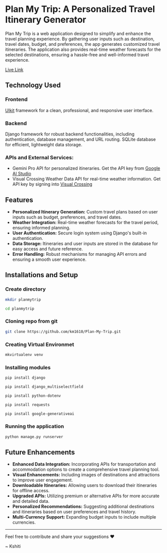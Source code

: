# Plan My Trip: A Personalized Travel Itinerary Generator

Plan My Trip is a web application designed to simplify and enhance the travel planning experience. By gathering user inputs such as destination, travel dates, budget, and preferences, the app generates customized travel itineraries. The application also provides real-time weather forecasts for the selected destinations, ensuring a hassle-free and well-informed travel experience.

[Live Link](https://km1610.pythonanywhere.com/)

## Technology Used
### Frontend
[UIkit](https://getuikit.com/) framework for a clean, professional, and responsive user interface.

### Backend
Django framework for robust backend functionalities, including authentication, database management, and URL routing.
SQLite database for efficient, lightweight data storage.
### APIs and External Services:
- Gemini Pro API for personalized itineraries. Get the API key from [Google AI Studio](https://ai.google.dev/gemini-api)
- Visual Crossing Weather Data API for real-time weather information. Get API key by signing into [Visual Crossing](https://www.visualcrossing.com/)

## Features

- **Personalized Itinerary Generation:** Custom travel plans based on user inputs such as budget, preferences, and travel dates.
- **Weather Integration:** Real-time weather forecasts for the travel period, ensuring informed planning.
- **User Authentication:** Secure login system using Django's built-in authentication.
- **Data Storage:** Itineraries and user inputs are stored in the database for easy access and future reference.
- **Error Handling:** Robust mechanisms for managing API errors and ensuring a smooth user experience.

## Installations and Setup

### Create directory
```Bash
mkdir planmytrip
```
```Bash
cd planmytrip
```

### Cloning repo from git
```Bash
git clone https://github.com/km1610/Plan-My-Trip.git
```

### Creating Virtual Environmet
```Bash
mkvirtualenv venv
```

### Installing modules
```Bash
pip install django

pip install django_multiselectfield

pip install python-dotenv

pip install requests

pip install google-generativeai
```

### Running the application

```Bash
python manage.py runserver
```

## Future Enhancements
- **Enhanced Data Integration:** Incorporating APIs for transportation and accommodation options to create a comprehensive travel planning tool.
- **Visual Enhancements:** Including images of destinations and attractions to improve user engagement.
- **Downloadable Itineraries:** Allowing users to download their itineraries for offline access.
- **Upgraded APIs:** Utilizing premium or alternative APIs for more accurate and detailed data.
- **Personalized Recommendations:** Suggesting additional destinations and itineraries based on user preferences and travel history.
- **Multi-Currency Support:** Expanding budget inputs to include multiple currencies.

<hr>

Feel free to contribute and share your suggestions ❤️

~ Kshiti
